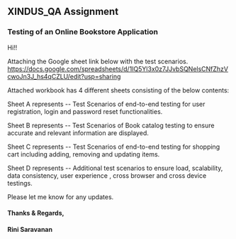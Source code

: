 ## XINDUS_QA Assignment
### Testing of an Online Bookstore Application

Hi!!

Attaching the Google sheet link below with the test scenarios.
https://docs.google.com/spreadsheets/d/1IQ5Yl3x0z7JJvbSQNelsCNfZhzVcwoJn3J_hs4qCZLU/edit?usp=sharing

Attached workbook has 4 different sheets consisting of the below contents:

Sheet A represents -- Test Scenarios of end-to-end testing for user registration, login and password reset
functionalities.

Sheet B represents -- Test Scenarios of Book catalog testing to ensure accurate and relevant information are displayed.

Sheet C represents -- Test Scenarios of end-to-end testing for shopping cart including adding, removing and
updating items.

Sheet D represents -- Additional test scenarios to ensure load, scalability, data consistency, user experience , cross browser and cross device testings.

Please let me know for any updates.

#### Thanks & Regards,
#### Rini Saravanan
